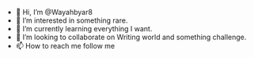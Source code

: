 - 👋 Hi, I’m @Wayahbyar8
- 👀 I’m interested in something rare.
- 🌱 I’m currently learning everything I want.
- 💞️ I’m looking to collaborate on Writing world and something challenge.
- 📫 How to reach me follow me

<!---
Wayahbyar8/Wayahbyar8 is a ✨ special ✨ repository because its `README.md` (this file) appears on your GitHub profile.
You can click the Preview link to take a look at your changes.
--->
